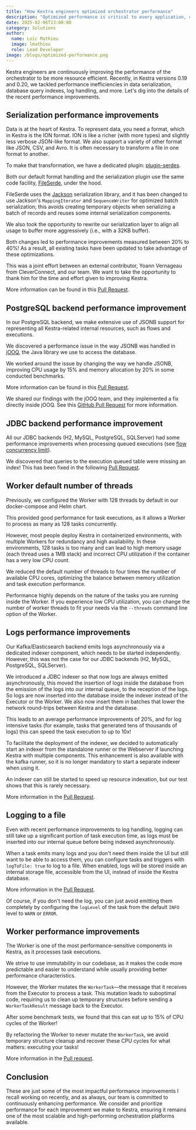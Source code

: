 ```yaml
---
title: "How Kestra engineers optimized orchestrator performance"
description: "Optimized performance is critical to every application, check out how Kestra engineers improved the orchestrator's performance in recent versions. "
date: 2025-02-06T13:00:00
category: Solutions
author:
  name: Loïc Mathieu
  image: lmathieu
  role: Lead Developer
image: /blogs/optimized-performance.png
---
```


Kestra engineers are continuously improving the performance of the orchestrator to be more resource efficient. Recently, in Kestra versions 0.19 and 0.20, we tackled performance inefficiencies in data serialization, database query indexes, log handling, and more. Let's dig into the details of the recent performance improvements.

## Serialization performance improvements

Data is at the heart of Kestra. To represent data, you need a format, which in Kestra is the ION format.
ION is like a richer (with more types) and slightly less verbose JSON-like format. We also support a variety of other format like JSON, CSV, and Avro. It is often necessary to transform a file in one format to another.

To make that transformation, we have a dedicated plugin: [plugin-serdes](/plugins/plugin-serdes).

Both our default format handling and the serialization plugin use the same code facility, [FileSerde](https://github.com/kestra-io/kestra/blob/develop/core/src/main/java/io/kestra/core/serializers/FileSerde.java), under the hood.

FileSerde uses the [Jackson](https://github.com/FasterXML/jackson) serialization library, and it has been changed to use Jackson's `MappingIterator` and `SequenceWriter` for optimized batch serialization; this avoids creating temporary objects when serializing a batch of records and reuses some internal serialization components.

We also took the opportunity to rewrite our serialization layer to align all usage to buffer more aggressively (i.e., with a 32KB buffer).

Both changes led to performance improvements measured between 20% to 40%! As a result, all existing tasks have been updated to take advantage of these optimizations.

This was a joint effort between an external contributor, Yoann Vernageau from CleverConnect, and our team. We want to take the opportunity to thank him for the time and effort given to improving Kestra.

More information can be found in this [Pull Request](https://github.com/kestra-io/plugin-serdes/pull/105).

## PostgreSQL backend performance improvement

In our PostgreSQL backend, we make extensive use of JSONB support for representing all Kestra-related internal resources, such as flows and executions.

We discovered a performance issue in the way JSONB was handled in [jOOQ](https://www.jooq.org/), the Java library we use to access the database.

We worked around the issue by changing the way we handle JSONB, improving CPU usage by 15% and memory allocation by 20% in some conducted benchmarks.

More information can be found in this [Pull Request](https://github.com/kestra-io/kestra/pull/4899).

We shared our findings with the jOOQ team, and they implemented a fix directly inside jOOQ. See this [GitHub Pull Request](https://github.com/jOOQ/jOOQ/issues/17497#issuecomment-2462506427) for more information.

## JDBC backend performance improvement

All our JDBC backends (H2, MySQL, PostgreSQL, SQLServer) had some performance improvements when processing queued executions (see [flow concurrency limit](/docs/workflow-components/concurrency)).

We discovered that queries to the execution queued table were missing an index! This has been fixed in the following [Pull Request](https://github.com/kestra-io/kestra/pull/6050).

## Worker default number of threads

Previously, we configured the Worker with 128 threads by default in our docker-compose and Helm chart.

This provided good performance for task executions, as it allows a Worker to process as many as 128 tasks concurrently.

However, most people deploy Kestra in containerized environments, with multiple Workers for redundancy and high availability. In these environments, 128 tasks is too many and can lead to high memory usage (each thread uses a 1MB stack) and incorrect CPU utilization if the container has a very low CPU count.

We reduced the default number of threads to four times the number of available CPU cores, optimizing the balance between memory utilization and task execution performance.

Performance highly depends on the nature of the tasks you are running inside the Worker. If you experience low CPU utilization, you can change the number of worker threads to fit your needs via the `--threads` command line option of the Worker.

## Logs performance improvements

Our Kafka/Elasticsearch backend emits logs asynchronously via a dedicated indexer component, which needs to be started independently. However, this was not the case for our JDBC backends (H2, MySQL, PostgreSQL, SQLServer).

We introduced a JDBC indexer so that now logs are always emitted asynchronously, this moved the insertion of logs inside the database from the emission of the logs into our internal queue, to the reception of the logs. So logs are now inserted into the database inside the indexer instead of the Executor or the Worker. We also now insert them in batches that lower the network round-trips between Kestra and the database.

This leads to an average performance improvements of 20%, and for log intensive tasks (for example, tasks that generated tens of thousands of logs) this can speed the task execution to up to 10x!

To facilitate the deployment of the indexer, we decided to automatically start an indexer from the standalone runner or the Webserver if launching Kestra with multiple components. This enhancement is also available with the kafka runner, so it is no longer mandatory to start a separate indexer when using it.

An indexer can still be started to speed up resource indexation, but our test shows that this is rarely necessary.

More information in the [Pull Request](https://github.com/kestra-io/kestra/pull/4974).

## Logging to a file

Even with recent performance improvements to log handling, logging can still take up a significant portion of task execution time, as logs must be inserted into our internal queue before being indexed asynchronously.

When a task emits many logs and you don't need them inside the UI but still want to be able to access them, you can configure tasks and triggers with `logToFile: true` to log to a file. When enabled, logs will be stored inside an internal storage file, accessible from the UI, instead of inside the Kestra database.

More information in the [Pull Request](https://github.com/kestra-io/kestra/pull/4757).

Of course, if you don't need the log, you can just avoid emitting them completely by configuring the `logLevel` of the task from the default `INFO` level to `WARN` or `ERROR`.

## Worker performance improvements

The Worker is one of the most performance-sensitive components in Kestra, as it processes task executions.

We strive to use immutability in our codebase, as it makes the code more predictable and easier to understand while usually providing better performance characteristics.

However, the Worker mutates the `WorkerTask`—the message that it receives from the Executor to process a task. This mutation leads to suboptimal code, requiring us to clean up temporary structures before sending a `WorkerTaskResult` message back to the Executor.

After some benchmark tests, we found that this can eat up to 15% of CPU cycles of the Worker!

By refactoring the Worker to never mutate the `WorkerTask`, we avoid temporary structure cleanup and recover these CPU cycles for what matters: executing your tasks!

More information in the [Pull request](https://github.com/kestra-io/kestra/pull/5348).

## Conclusion

These are just some of the most impactful performance improvements I recall working on recently, and as always, our team is committed to continuously enhancing performance. We consider and prioritize performance for each improvement we make to Kestra, ensuring it remains one of the most scalable and high-performing orchestration platforms available.